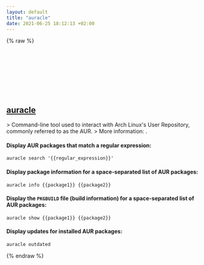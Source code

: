```yaml
---
layout: default
title: "auracle"
date: 2021-06-25 18:12:13 +02:00
---
```

{% raw %}
<h2 id="auracle">
  <a href="/en/linux/auracle.html">auracle</a> <a href="#auracle"><svg class="icon">
    <use href="/assets/images/unicode_sprite.svg#link" />
  </svg></a>
</h2>
> Command-line tool used to interact with Arch Linux's User Repository, commonly referred to as the AUR.
> More information: <https://github.com/falconindy/auracle>.

#### Display AUR packages that match a regular expression:
```shell
auracle search '{{regular_expression}}'
```
#### Display package information for a space-separated list of AUR packages:
```shell
auracle info {{package1}} {{package2}}
```
#### Display the `PKGBUILD` file (build information) for a space-separated list of AUR packages:
```shell
auracle show {{package1}} {{package2}}
```
#### Display updates for installed AUR packages:
```shell
auracle outdated
```
{% endraw %}